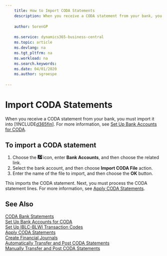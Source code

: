 ```yaml
---
    title: How to Import CODA Statements
    description: When you receive a CODA statement from your bank, you must import it into Business Central.

    author: SorenGP

    ms.service: dynamics365-business-central
    ms.topic: article
    ms.devlang: na
    ms.tgt_pltfrm: na
    ms.workload: na
    ms.search.keywords:
    ms.date: 04/01/2020
    ms.author: sgroespe

---
```

# Import CODA Statements
When you receive a CODA statement from your bank, you must import it into [!INCLUDE[d365fin](../../includes/d365fin_md.md)]. For more information, see [Set Up Bank Accounts for CODA](how-to-set-up-bank-accounts-for-coda.md).  

## To import a CODA statement  

1.  Choose the ![Search for Page or Report](../../media/ui-search/search_small.png "Search for Page or Report icon") icon, enter **Bank Accounts**, and then choose the related link.  
2.  Select the bank account, and then choose **Import CODA File** action.  
3.  Enter the name of the file to import, and then choose the **OK** button.  

This imports the CODA statement. Next, you must process the CODA statement lines. For more information, see [Apply CODA Statements](how-to-apply-coda-statements.md).  

## See Also  
 [CODA Bank Statements](coda-bank-statements.md)   
 [Set Up Bank Accounts for CODA](how-to-set-up-bank-accounts-for-coda.md)   
 [Set Up IBLC-BLWI Transaction Codes](how-to-set-up-iblc-blwi-transaction-codes.md)   
 [Apply CODA Statements](how-to-apply-coda-statements.md)   
 [Create Financial Journals](how-to-create-financial-journals.md)   
 [Automatically Transfer and Post CODA Statements](how-to-automatically-transfer-and-post-coda-statements.md)   
 [Manually Transfer and Post CODA Statements](how-to-manually-transfer-and-post-coda-statements.md)

